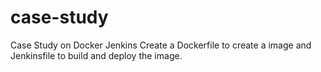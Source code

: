 # case-study
Case Study on Docker Jenkins
Create a Dockerfile to create a image and Jenkinsfile to build and deploy the image.
